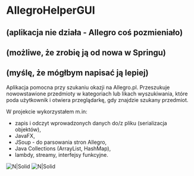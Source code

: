# AllegroHelperGUI
## (aplikacja nie działa - Allegro coś pozmieniało)
## (możliwe, że zrobię ją od nowa w Springu)
## (myślę, że mógłbym napisać ją lepiej)

Aplikacja pomocna przy szukaniu okazji na Allegro.pl. Przeszukuje nowowstawione przedmioty w kategoriach lub likach wyszukiwania, które poda użytkownik i otwiera przeglądarkę, gdy znajdzie szukany przedmiot.</p>
W projekcie wykorzystałem m.in:

<ul>
<li>zapis i odczyt wprowadzonych danych do/z pliku (serializacja objektów),</li>
<li>JavaFX,</li>
<li>JSoup - do parsowania stron Allegro,</li>
<li>Java Collections (ArrayList, HashMap),</li>
<li>lambdy, streamy, interfejsy funkcyjne.</li>
</ul>


![N|Solid](https://cldup.com/EFb0x0uzVe.jpg)
![N|Solid](https://cldup.com/7h1xv6gZf7-3000x3000.jpeg)

